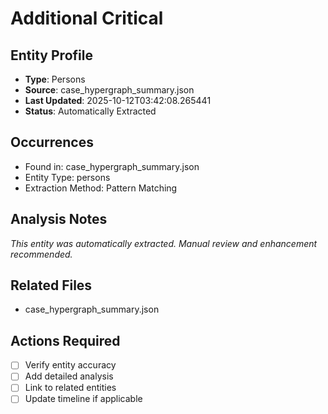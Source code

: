 # Additional Critical

## Entity Profile
- **Type**: Persons
- **Source**: case_hypergraph_summary.json
- **Last Updated**: 2025-10-12T03:42:08.265441
- **Status**: Automatically Extracted

## Occurrences
- Found in: case_hypergraph_summary.json
- Entity Type: persons
- Extraction Method: Pattern Matching

## Analysis Notes
*This entity was automatically extracted. Manual review and enhancement recommended.*

## Related Files
- case_hypergraph_summary.json

## Actions Required
- [ ] Verify entity accuracy
- [ ] Add detailed analysis
- [ ] Link to related entities
- [ ] Update timeline if applicable
